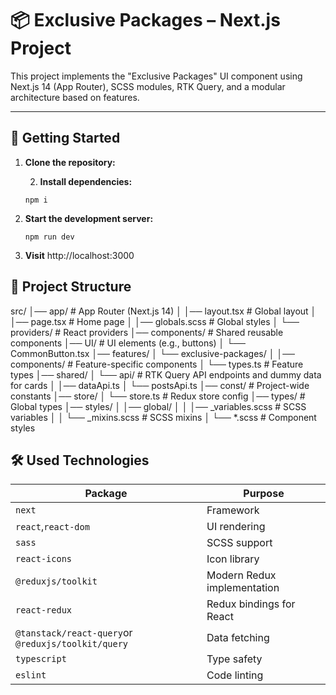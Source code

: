 
# 📦 Exclusive Packages – Next.js Project

This project implements the "Exclusive Packages" UI component using Next.js 14 (App Router), SCSS modules, RTK Query, and a modular architecture based on features.

---

## 🚀 Getting Started

1. **Clone the repository:**

   2. **Install dependencies:**

    `npm i`

3. **Start the development server:**

    `npm run dev`

4. **Visit** http://localhost:3000

## 📂 Project Structure

src/
 │── app/                           		# App Router (Next.js 14)
 │   │── layout.tsx              		# Global layout
 │   │── page.tsx                		# Home page
 │   │── globals.scss            		# Global styles
 │  └── providers/              		# React providers
 │── components/                 	# Shared reusable components
 │── UI/                         		# UI elements (e.g., buttons)
 │   └── CommonButton.tsx
 │── features/
 │   └── exclusive-packages/
 │        │── components/         	# Feature-specific components
 │       └── types.ts            		# Feature types
 │── shared/
 │   └── api/                    		# RTK Query API endpoints and dummy data for cards
 │        │── dataApi.ts
 │       └── postsApi.ts
 │── const/                      		# Project-wide constants
 │── store/
 │   └── store.ts                		# Redux store config
 │── types/                      		# Global types
 │── styles/
 │   │── global/
 │   │   │── _variables.scss     	# SCSS variables
 │   │  └── _mixins.scss        	# SCSS mixins
 │  └── *.scss                  		# Component styles

## 🛠️ Used Technologies


| Package                                                | Purpose                     |
| ------------------------------------------------------ | --------------------------- |
| `next`                                               | Framework                   |
| `react`,`react-dom`                                | UI rendering                |
| `sass`                                               | SCSS support                |
| `react-icons`                                        | Icon library                |
| `@reduxjs/toolkit`                                   | Modern Redux implementation |
| `react-redux`                                        | Redux bindings for React    |
| `@tanstack/react-query`or `@reduxjs/toolkit/query` | Data fetching               |
| `typescript`                                         | Type safety                 |
| `eslint`                                             | Code linting                |

